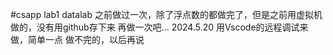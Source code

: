 #csapp
lab1 datalab
之前做过一次，除了浮点数的都做完了，但是之前用虚拟机做的，没有用github存下来
再做一次吧... 2024.5.20
用Vscode的远程调试来做，简单一点
做不完的，以后再说
